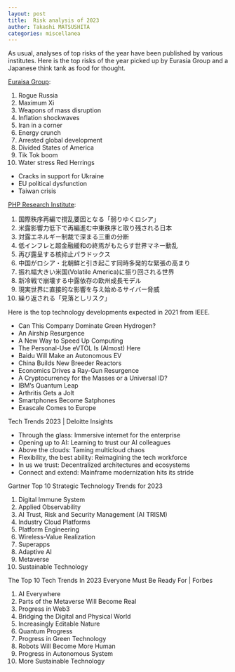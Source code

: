 ```yaml
---
layout: post
title:  Risk analysis of 2023
author: Takashi MATSUSHITA
categories: miscellanea
---
```

As usual, analyses of top risks of the year have been published by various institutes.
Here is the top risks of the year picked up by Eurasia Group and a Japanese think tank as food for thought.

[Euraisa Group](https://www.eurasiagroup.net/files/upload/EurasiaGroup_TopRisks2023.pdf):
  1. Rogue Russia
  1. Maximum Xi
  1. Weapons of mass disruption
  1. Inflation shockwaves
  1. Iran in a corner
  1. Energy crunch
  1. Arrested global development
  1. Divided States of America
  1. Tik Tok boom
  1. Water stress
  Red Herrings
  * Cracks in support for Ukraine
  * EU political dysfunction
  * Taiwan crisis

[PHP Research Institute](https://thinktank.php.co.jp/wp-content/uploads/2022/12/risk2023.pdf):
  1. 国際秩序再編で撹乱要因となる「弱りゆくロシア」
  1. 米露影響力低下で再編進む中東秩序と取り残される日本
  1. 対露エネルギー制裁で深まる三重の分断
  1. 低インフレと超金融緩和の終焉がもたらす世界マネー動乱
  1. 再び露呈する核抑止パラドックス
  1. 中国がロシア・北朝鮮と引き起こす同時多発的な緊張の高まり
  1. 振れ幅大きい米国(Volatile America)に振り回される世界
  1. 新冷戦で崩壊する中露依存の欧州成長モデル
  1. 現実世界に直接的な影響を与え始めるサイバー脅威
  1. 繰り返される「見落としリスク」

Here is the top technology developments expected in 2021 from IEEE.
  * Can This Company Dominate Green Hydrogen?
  * An Airship Resurgence
  * A New Way to Speed Up Computing
  * The Personal-Use eVTOL Is (Almost) Here
  * Baidu Will Make an Autonomous EV
  * China Builds New Breeder Reactors
  * Economics Drives a Ray-Gun Resurgence
  * A Cryptocurrency for the Masses or a Universal ID?
  * IBM’s Quantum Leap
  * Arthritis Gets a Jolt
  * Smartphones Become Satphones
  * Exascale Comes to Europe

Tech Trends 2023 | Deloitte Insights
  * Through the glass: Immersive internet for the enterprise
  * Opening up to AI: Learning to trust our AI colleagues
  * Above the clouds: Taming multicloud chaos
  * Flexibility, the best ability: Reimagining the tech workforce
  * In us we trust: Decentralized architectures and ecosystems
  * Connect and extend: Mainframe modernization hits its stride

Gartner Top 10 Strategic Technology Trends for 2023
  1. Digital Immune System
  1. Applied Observability
  1. AI Trust, Risk and Security Management (AI TRISM)
  1. Industry Cloud Platforms
  1. Platform Engineering
  1. Wireless-Value Realization
  1. Superapps
  1. Adaptive AI
  1. Metaverse
  1. Sustainable Technology

The Top 10 Tech Trends In 2023 Everyone Must Be Ready For | Forbes
  1. AI Everywhere
  1. Parts of the Metaverse Will Become Real
  1. Progress in Web3
  1. Bridging the Digital and Physical World
  1. Increasingly Editable Nature
  1. Quantum Progress
  1. Progress in Green Technology
  1. Robots Will Become More Human
  1. Progress in Autonomous System
  1. More Sustainable Technology

